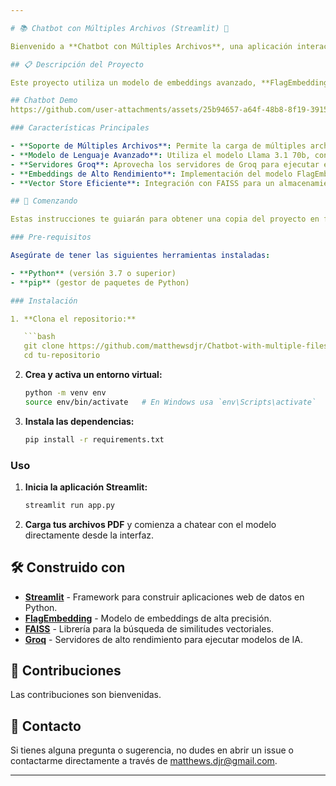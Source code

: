 ```yaml
---

# 📚 Chatbot con Múltiples Archivos (Streamlit) 🤖

Bienvenido a **Chatbot con Múltiples Archivos**, una aplicación interactiva construida con Streamlit que permite a los usuarios subir archivos PDF y chatear con el modelo Llama 3.1 70b, utilizando los servidores de Groq para evitar la necesidad de hardware de alta potencia.

## 📋 Descripción del Proyecto

Este proyecto utiliza un modelo de embeddings avanzado, **FlagEmbedding**, que ocupa la segunda posición en el Leaderboard de MTEB. Al ser un modelo open-source, proporciona una excelente precisión y eficiencia en la generación de embeddings de texto. Los embeddings generados son almacenados y gestionados por **FAISS**, un robusto vector store desarrollado por Meta, que facilita la búsqueda y recuperación de información relevante a partir de grandes conjuntos de datos.

## Chatbot Demo
https://github.com/user-attachments/assets/25b94657-a64f-48b8-8f19-39156e7c820d

### Características Principales

- **Soporte de Múltiples Archivos**: Permite la carga de múltiples archivos PDF para una experiencia de chat fluida y continua.
- **Modelo de Lenguaje Avanzado**: Utiliza el modelo Llama 3.1 70b, conocido por su capacidad para comprender y generar texto de alta calidad.
- **Servidores Groq**: Aprovecha los servidores de Groq para ejecutar el modelo de lenguaje de manera eficiente sin requerir hardware especializado.
- **Embeddings de Alto Rendimiento**: Implementación del modelo FlagEmbedding para la representación vectorial de documentos.
- **Vector Store Eficiente**: Integración con FAISS para un almacenamiento y recuperación rápida de información.

## 🚀 Comenzando

Estas instrucciones te guiarán para obtener una copia del proyecto en funcionamiento en tu máquina local para propósitos de desarrollo y pruebas.

### Pre-requisitos

Asegúrate de tener las siguientes herramientas instaladas:

- **Python** (versión 3.7 o superior)
- **pip** (gestor de paquetes de Python)

### Instalación

1. **Clona el repositorio:**

   ```bash
   git clone https://github.com/matthewsdjr/Chatbot-with-multiple-files.git
   cd tu-repositorio
   ```

2. **Crea y activa un entorno virtual:**

   ```bash
   python -m venv env
   source env/bin/activate   # En Windows usa `env\Scripts\activate`
   ```

3. **Instala las dependencias:**

   ```bash
   pip install -r requirements.txt
   ```

### Uso

1. **Inicia la aplicación Streamlit:**

   ```bash
   streamlit run app.py
   ```

2. **Carga tus archivos PDF** y comienza a chatear con el modelo directamente desde la interfaz.

## 🛠️ Construido con

- **[Streamlit](https://streamlit.io/)** - Framework para construir aplicaciones web de datos en Python.
- **[FlagEmbedding](https://huggingface.co/BAAI/bge-m3)** - Modelo de embeddings de alta precisión.
- **[FAISS](https://github.com/facebookresearch/faiss)** - Librería para la búsqueda de similitudes vectoriales.
- **[Groq](https://groq.com/)** - Servidores de alto rendimiento para ejecutar modelos de IA.

## 🤝 Contribuciones

Las contribuciones son bienvenidas.

## 📧 Contacto

Si tienes alguna pregunta o sugerencia, no dudes en abrir un issue o contactarme directamente a través de [matthews.djr@gmail.com](mailto:matthews.djr@gmail.com).

---
```

